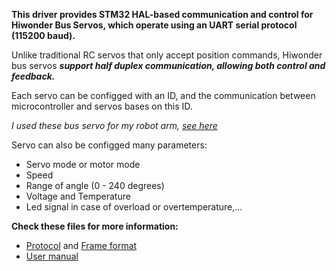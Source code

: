 **This driver provides STM32 HAL-based communication and control for Hiwonder Bus Servos, which operate using an UART serial protocol (115200 baud).**

Unlike traditional RC servos that only accept position commands, Hiwonder bus servos ***support half duplex communication, allowing both control and feedback.***

Each servo can be configged with an ID, and the communication between microcontroller and servos bases on this ID.

*I used these bus servo for my robot arm, [see here](https://www.youtube.com/watch?v=gQMT6rC0Xig)*

Servo can also be configged many parameters:
* Servo mode or motor mode
* Speed
* Range of angle (0 - 240 degrees)
* Voltage and Temperature
* Led signal in case of overload or overtemperature,...

**Check these files for more information:** 
* [Protocol]() and [Frame format]()
* [User manual]()





